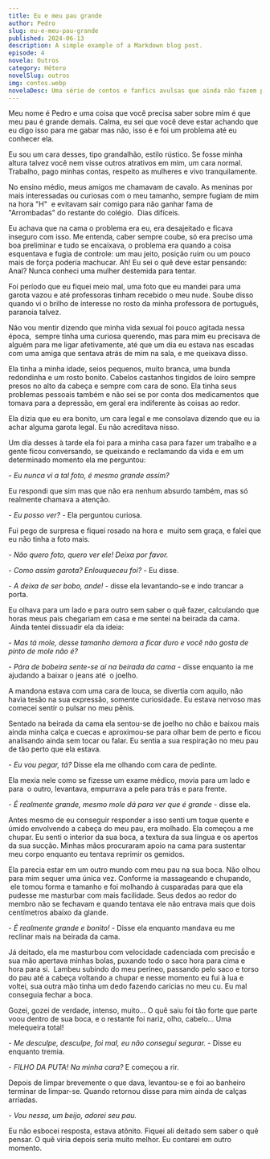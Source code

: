 ```yaml
---
title: Eu e meu pau grande
author: Pedro
slug: eu-e-meu-pau-grande
published: 2024-06-13
description: A simple example of a Markdown blog post.
episode: 4
novela: Outros
category: Hétero
novelSlug: outros
img: contos.webp
novelaDesc: Uma série de contos e fanfics avulsas que ainda não fazem parte de uma novela.
---
```


Meu nome é Pedro e uma coisa que você precisa saber sobre mim é que meu pau é grande demais. Calma, eu sei que você deve estar achando que eu digo isso para me gabar mas não, isso é e foi um problema até eu conhecer ela.

Eu sou um cara desses, tipo grandalhão, estilo rústico. Se fosse minha altura talvez você nem visse outros atrativos em mim, um cara normal. Trabalho, pago minhas contas, respeito as mulheres e vivo tranquilamente.

No ensino médio, meus amigos me chamavam de cavalo. As meninas por mais interessadas ou curiosas com o meu tamanho, sempre fugiam de mim na hora "H"  e evitavam sair comigo para não ganhar fama de "Arrombadas" do restante do colégio.  Dias difíceis.

Eu achava que na cama o problema era eu, era desajeitado e ficava inseguro com isso. Me entenda, caber sempre coube, só era preciso uma boa preliminar e tudo se encaixava, o problema era quando a coisa esquentava e fugia de controle: um mau jeito, posição ruim ou um pouco mais de força poderia machucar. Ah! Eu sei o quê deve estar pensando: Anal? Nunca conheci uma mulher destemida para tentar.

Foi período que eu fiquei meio mal, uma foto que eu mandei para uma garota vazou e até professoras tinham recebido o meu nude. Soube disso quando vi o brilho de interesse no rosto da minha professora de português, paranoia talvez.

Não vou mentir dizendo que minha vida sexual foi pouco agitada nessa época,  sempre tinha uma curiosa querendo, mas para mim eu precisava de alguém para me ligar afetivamente, até que um dia eu estava nas escadas com uma amiga que sentava atrás de mim na sala, e me queixava disso.

Ela tinha a minha idade, seios pequenos, muito branca, uma bunda redondinha e um rosto bonito. Cabelos castanhos tingidos de loiro sempre presos no alto da cabeça e sempre com cara de sono. Ela tinha seus problemas pessoais também e não sei se por conta dos medicamentos que tomava para a depressão, em geral era indiferente às coisas ao redor.

Ela dizia que eu era bonito, um cara legal e me consolava dizendo que eu ia achar alguma garota legal. Eu não acreditava nisso.

Um dia desses à tarde ela foi para a minha casa para fazer um trabalho e a gente ficou conversando, se queixando e reclamando da vida e em um determinado momento ela me perguntou:

\- _Eu nunca vi a tal foto, é mesmo grande assim?_

Eu respondi que sim mas que não era nenhum absurdo também, mas só realmente chamava a atenção.

\- _Eu posso ver?_ - Ela perguntou curiosa.

Fui pego de surpresa e fiquei rosado na hora e  muito sem graça, e falei que eu não tinha a foto mais.

\- _Não quero foto, quero ver ele! Deixa por favor._

\- _Como assim garota? Enlouqueceu foi?_ - Eu disse.

\- _A deixa de ser bobo, ande!_ - disse ela levantando-se e indo trancar a porta.

Eu olhava para um lado e para outro sem saber o quê fazer, calculando que horas meus pais chegariam em casa e me sentei na beirada da cama.  Ainda tentei dissuadir ela da ideia:

\- _Mas tá mole, desse tamanho demora a ficar duro e você não gosta de pinto de mole não é?_

\- _Pára de bobeira sente-se aí na beirada da cama_ - disse enquanto ia me ajudando a baixar o jeans até  o joelho.

A mandona estava com uma cara de louca, se divertia com aquilo, não havia tesão na sua expressão, somente curiosidade. Eu estava nervoso mas comecei sentir o pulsar no meu pênis.

Sentado na beirada da cama ela sentou-se de joelho no chão e baixou mais ainda minha calça e cuecas e aproximou-se para olhar bem de perto e ficou analisando ainda sem tocar ou falar. Eu sentia a sua respiração no meu pau de tão perto que ela estava.

\- _Eu vou pegar, tá?_ Disse ela me olhando com cara de pedinte.

Ela mexia nele como se fizesse um exame médico, movia para um lado e para  o outro, levantava, empurrava a pele para trás e para frente.

\- _É realmente grande, mesmo mole dá para ver que é grande_ - disse ela.

Antes mesmo de eu conseguir responder a isso senti um toque quente e úmido envolvendo a cabeça do meu pau, era molhado. Ela começou a me chupar. Eu senti o interior da sua boca, a textura da sua língua e os apertos da sua sucção. Minhas mãos procuraram apoio na cama para sustentar meu corpo enquanto eu tentava reprimir os gemidos.

Ela parecia estar em um outro mundo com meu pau na sua boca. Não olhou para mim sequer uma única vez. Conforme ia massageando e chupando,  ele tomou forma e tamanho e foi molhando à cusparadas para que ela pudesse me masturbar com mais facilidade. Seus dedos ao redor do membro não se fechavam e quando tentava ele não entrava mais que dois centímetros abaixo da glande.

\- _É realmente grande e bonito!_ - Disse ela enquanto mandava eu me reclinar mais na beirada da cama.

Já deitado, ela me masturbou com velocidade cadenciada com precisã́o e sua mão apertava minhas bolas, puxando todo o saco hora para cima e hora para si.  Lambeu subindo do meu períneo, passando pelo saco e torso do pau até a cabeça voltando a chupar e nesse momento eu fui à lua e voltei, sua outra mão tinha um dedo fazendo carícias no meu cu. Eu mal conseguia fechar a boca.

Gozei, gozei de verdade, intenso, muito... O quê saiu foi tão forte que parte voou dentro de sua boca, e o restante foi nariz, olho, cabelo... Uma melequeira total!

\- _Me desculpe, desculpe, foi mal, eu não consegui segurar._ - Disse eu enquanto tremia.

\- _FILHO DA PUTA! Na minha cara?_ E começou a rir.

Depois de limpar brevemente o que dava, levantou-se e foi ao banheiro terminar de limpar-se. Quando retornou disse para mim ainda de calças arriadas.

\- _Vou nessa, um beijo, adorei seu pau._

Eu não esbocei resposta, estava atônito. Fiquei ali deitado sem saber o quê pensar. O quê viria depois seria muito melhor. Eu contarei em outro momento.
